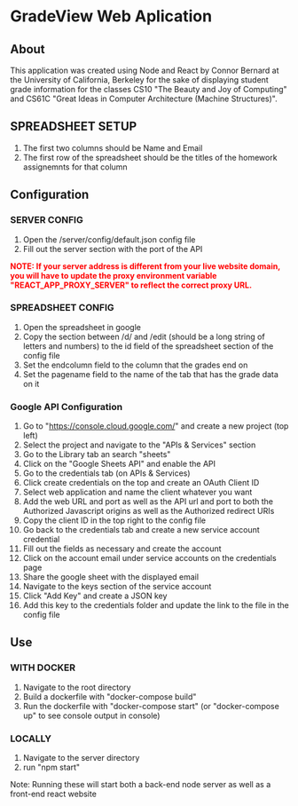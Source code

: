 # GradeView Web Aplication

## About
This application was created using Node and React by Connor Bernard at the University of California, Berkeley for the sake of displaying student grade information for the classes CS10 "The Beauty and Joy of Computing" and CS61C "Great Ideas in Computer Architecture (Machine Structures)".

## SPREADSHEET SETUP
1. The first two columns should be Name and Email
2. The first row of the spreadsheet should be the titles of the homework assignemnts for that column

## Configuration
### SERVER CONFIG
1. Open the /server/config/default.json config file
2. Fill out the server section with the port of the API

<strong style='color:red'>NOTE: If your server address is different from your live website domain, you will have to update the proxy environment variable "REACT_APP_PROXY_SERVER" to reflect the correct proxy URL.</strong>

### SPREADSHEET CONFIG
1. Open the spreadsheet in google
2. Copy the section between /d/ and /edit (should be a long string of letters and numbers) to the id field of the spreadsheet section of the config file
3. Set the endcolumn field to the column that the grades end on
4. Set the pagename field to the name of the tab that has the grade data on it

### Google API Configuration
1. Go to "https://console.cloud.google.com/" and create a new project (top left)
2. Select the project and navigate to the "APIs & Services" section
3. Go to the Library tab an search "sheets"
4. Click on the "Google Sheets API" and enable the API
5. Go to the credentials tab (on APIs & Services)
6. Click create credentials on the top and create an OAuth Client ID
7. Select web application and name the client whatever you want
8. Add the web URL and port as well as the API url and port to both the Authorized Javascript origins as well as the Authorized redirect URIs
9. Copy the client ID in the top right to the config file
10. Go back to the credentials tab and create a new service account credential
11. Fill out the fields as necessary and create the account
12. Click on the account email under service accounts on the credentials page
13. Share the google sheet with the displayed email
14. Navigate to the keys section of the service account
15. Click "Add Key" and create a JSON key
16. Add this key to the credentials folder and update the link to the file in the config file

## Use
### WITH DOCKER
1. Navigate to the root directory
2. Build a dockerfile with "docker-compose build"
3. Run the dockerfile with "docker-compose start" (or "docker-compose up" to see console output in console)

### LOCALLY
1. Navigate to the server directory
2. run "npm start"

Note: Running these will start both a back-end node server as well as a front-end react website
